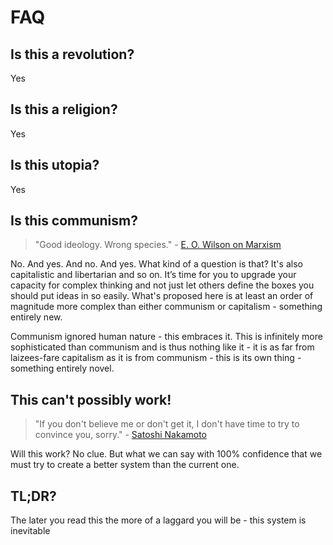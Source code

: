 # FAQ

## Is this a revolution?

Yes

## Is this a religion?

Yes

## Is this utopia?

Yes

## Is this communism?

> "Good ideology. Wrong species." - [E. O. Wilson on Marxism](https://paulgraham.com/quo.html#:~:text=%22Good%20ideology.%20Wrong%20species.%22%0A%0A%E2%80%93%20E.%20O.%20Wilson%20on%20Marxism)



No. And yes. And no. And yes. What kind of a question is that? It's also capitalistic and libertarian and so on. It’s time for you to upgrade your capacity for complex thinking and not just let others define the boxes you should put ideas in so easily. What's proposed here is at least an order of magnitude more complex than either communism or capitalism - something entirely new.

Communism ignored human nature - this embraces it. This is infinitely more sophisticated than communism and is thus nothing like it - it is as far from laizees-fare capitalism as it is from communism - this is its own thing - something entirely novel.




## This can't possibly work!

> "If you don't believe me or don't get it, I don't have time to try to convince you, sorry." - [Satoshi Nakamoto](https://www.goodreads.com/quotes/10722205-if-you-don-t-believe-me-or-don-t-get-it-i)

Will this work? No clue. But what we can say with 100% confidence that we must try to create a better system than the current one.

## TL;DR?

The later you read this the more of a laggard you will be - this system is inevitable



